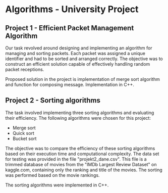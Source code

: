# Algorithms - University Project

## Project 1 - Efficient Packet Management Algorithm

Our task revolved around designing and implementing an algorithm for managing and sorting packets. Each packet was assigned a unique identifier and had to be sorted and arranged correctly. The objective was to construct an efficient solution capable of effectively handling random packet receptions.

Proposed solution in the project is implementation of merge sort algorithm and function for composing message. Implementation in C++.

## Project 2 - Sorting algorithms

The task involved implementing three sorting algorithms and evaluating their efficiency. The following algorithms were chosen for this project:
* Merge sort
* Quick sort
* Bucket sort

The objective was to compare the efficiency of these sorting algorithms based on their execution time and computational complexity. The data set for testing was provided in the file "projekt2_dane.csv". This file is a trimmed database of movies from the "IMDb Largest Review Dataset" on kaggle.com, containing only the ranking and title of the movies. The sorting was performed based on the movie rankings.

The sorting algorithms were implemented in C++.
